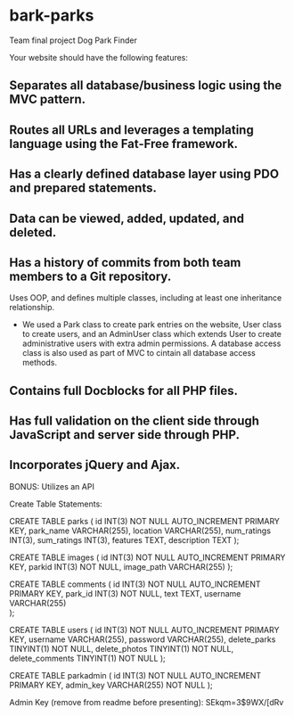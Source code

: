 # bark-parks
Team final project Dog Park Finder

Your website should have the following features:

Separates all database/business logic using the MVC pattern.
-

Routes all URLs and leverages a templating language using the Fat-Free framework.
-

Has a clearly defined database layer using PDO and prepared statements.
-

Data can be viewed, added, updated, and deleted.
-

Has a history of commits from both team members to a Git repository.
-

Uses OOP, and defines multiple classes, including at least one inheritance relationship.
- We used a Park class to create park entries on the website, User class to create users,
and an AdminUser class which extends User to create administrative users with extra admin permissions.
A database access class is also used as part of MVC to cintain all database access methods.

Contains full Docblocks for all PHP files.
-

Has full validation on the client side through JavaScript and server side through PHP.
-

Incorporates jQuery and Ajax.
-

BONUS:  Utilizes an API

Create Table Statements:

CREATE TABLE parks (
  id INT(3) NOT NULL AUTO_INCREMENT PRIMARY KEY,
  park_name VARCHAR(255),
  location VARCHAR(255),
  num_ratings INT(3),
  sum_ratings INT(3),
  features TEXT,
  description TEXT
);
  
  
  
CREATE TABLE images (
  id INT(3) NOT NULL AUTO_INCREMENT PRIMARY KEY,
  parkid INT(3) NOT NULL,
  image_path VARCHAR(255)
);
  

CREATE TABLE comments (
    id INT(3) NOT NULL AUTO_INCREMENT PRIMARY KEY,
    park_id INT(3) NOT NULL,
    text TEXT,
    username VARCHAR(255)    
);

CREATE TABLE users (
    id INT(3) NOT NULL AUTO_INCREMENT PRIMARY KEY,
    username VARCHAR(255),
    password VARCHAR(255),
    delete_parks TINYINT(1) NOT NULL,
    delete_photos TINYINT(1) NOT NULL,
    delete_comments TINYINT(1) NOT NULL
);

CREATE TABLE parkadmin (
  id INT(3) NOT NULL AUTO_INCREMENT PRIMARY KEY,
  admin_key VARCHAR(255) NOT NULL
);

Admin Key (remove from readme before presenting): 
SEkqm=3$9WX/[dRv